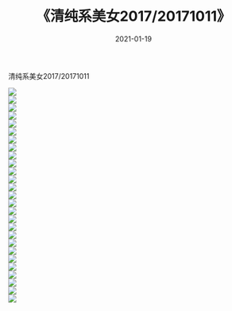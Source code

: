 ﻿---
layout: post
title:  《清纯系美女2017/20171011》
date:   2021-01-19
img: http://img.660000.xyz/Sharelink/清纯系美女/2017/20171011/000.jpg
categories: [美女, 清纯, 唯美]
---

清纯系美女2017/20171011

 ![](http://img.660000.xyz/Sharelink/清纯系美女/2017/20171011/001.png) <br>![](http://img.660000.xyz/Sharelink/清纯系美女/2017/20171011/002.png) <br>![](http://img.660000.xyz/Sharelink/清纯系美女/2017/20171011/003.png) <br>![](http://img.660000.xyz/Sharelink/清纯系美女/2017/20171011/004.png) <br>![](http://img.660000.xyz/Sharelink/清纯系美女/2017/20171011/005.png) <br>![](http://img.660000.xyz/Sharelink/清纯系美女/2017/20171011/006.png) <br>![](http://img.660000.xyz/Sharelink/清纯系美女/2017/20171011/007.png) <br>![](http://img.660000.xyz/Sharelink/清纯系美女/2017/20171011/008.png) <br>![](http://img.660000.xyz/Sharelink/清纯系美女/2017/20171011/009.png) <br>![](http://img.660000.xyz/Sharelink/清纯系美女/2017/20171011/010.png) <br>![](http://img.660000.xyz/Sharelink/清纯系美女/2017/20171011/011.png) <br>![](http://img.660000.xyz/Sharelink/清纯系美女/2017/20171011/012.png) <br>![](http://img.660000.xyz/Sharelink/清纯系美女/2017/20171011/013.png) <br>![](http://img.660000.xyz/Sharelink/清纯系美女/2017/20171011/014.png) <br>![](http://img.660000.xyz/Sharelink/清纯系美女/2017/20171011/015.png) <br>![](http://img.660000.xyz/Sharelink/清纯系美女/2017/20171011/016.png) <br>![](http://img.660000.xyz/Sharelink/清纯系美女/2017/20171011/017.png) <br>![](http://img.660000.xyz/Sharelink/清纯系美女/2017/20171011/018.png) <br>![](http://img.660000.xyz/Sharelink/清纯系美女/2017/20171011/019.png) <br>![](http://img.660000.xyz/Sharelink/清纯系美女/2017/20171011/020.png) <br>![](http://img.660000.xyz/Sharelink/清纯系美女/2017/20171011/021.png) <br>![](http://img.660000.xyz/Sharelink/清纯系美女/2017/20171011/022.png) <br>![](http://img.660000.xyz/Sharelink/清纯系美女/2017/20171011/023.png) <br>![](http://img.660000.xyz/Sharelink/清纯系美女/2017/20171011/024.png) <br>![](http://img.660000.xyz/Sharelink/清纯系美女/2017/20171011/025.png) <br>![](http://img.660000.xyz/Sharelink/清纯系美女/2017/20171011/026.png) <br>![](http://img.660000.xyz/Sharelink/清纯系美女/2017/20171011/027.png) <br>